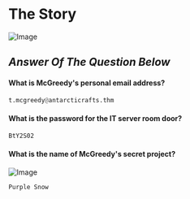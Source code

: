 # The Story
![Image](https://tryhackme-images.s3.amazonaws.com/user-uploads/63588b5ef586912c7d03c4f0/room-content/fa2b10afd679df9896a1de9ee2a4486b.svg)

## *Answer Of The Question Below*

#### What is McGreedy's personal email address?

```python
t.mcgreedy@antarcticrafts.thm
```
#### What is the password for the IT server room door?
```python
BtY2S02
```
#### What is the name of McGreedy's secret project?
![Image]([https://tryhackme-images.s3.amazonaws.com/user-uploads/63588b5ef586912c7d03c4f0/room-content/fa2b10afd679df9896a1de9ee2a4486b.svg](https://tryhackme-images.s3.amazonaws.com/user-uploads/63588b5ef586912c7d03c4f0/room-content/d7b985f018d283e2913ca13e99244666.png)https://tryhackme-images.s3.amazonaws.com/user-uploads/63588b5ef586912c7d03c4f0/room-content/d7b985f018d283e2913ca13e99244666.png)
```python
Purple Snow
```
